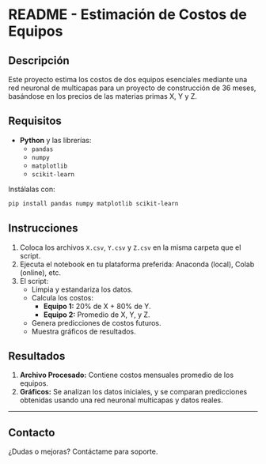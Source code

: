 # **README - Estimación de Costos de Equipos**

## **Descripción**
Este proyecto estima los costos de dos equipos esenciales mediante una red neuronal de multicapas para un proyecto de construcción de 36 meses, basándose en los precios de las materias primas X, Y y Z.


## **Requisitos**
- **Python** y las librerías:
  - `pandas`
  - `numpy`
  - `matplotlib`
  - `scikit-learn`

Instálalas con:
```bash
pip install pandas numpy matplotlib scikit-learn
```



## **Instrucciones**
1. Coloca los archivos `X.csv`, `Y.csv` y `Z.csv` en la misma carpeta que el script.
2. Ejecuta el notebook en tu plataforma preferida: Anaconda (local), Colab (online), etc.
3. El script:
   - Limpia y estandariza los datos.
   - Calcula los costos:
     - **Equipo 1:** 20% de X + 80% de Y.
     - **Equipo 2:** Promedio de X, Y, y Z.
   - Genera predicciones de costos futuros.
   - Muestra gráficos de resultados.


## **Resultados**
1. **Archivo Procesado:** Contiene costos mensuales promedio de los equipos.
2. **Gráficos:** Se analizan los datos iniciales, y se comparan predicciones obtenidas usando una red neuronal multicapas y datos reales.

---

## **Contacto**
¿Dudas o mejoras? Contáctame para soporte.
